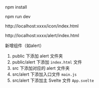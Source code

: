 
npm install 

npm run dev

http://localhost:xxxx/icon/index.html

http://localhost:xxxx/alert/index.html

新增组件（如alert）
1. public 下添加 alert 文件夹
2. public/alert 下添加 `index.html` 文件
3. src 下添加对应的 alert 文件夹
4. src/alert 下添加入口文件 `main.js`
5. src/alert 下添加主 Svelte 文件 `App.svelte`